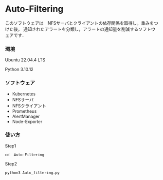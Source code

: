 # Auto-Filtering
このソフトウェアは　NFSサーバとクライアントの依存関係を取得し，重みをつけた後，
通知されたアラートを分類し，アラートの通知量を削減するソフトウェアです．

### 環境
Ubuntu 22.04.4 LTS

Python 3.10.12


### ソフトウェア

- Kubernetes
- NFSサーバ
- NFSクライアント
- Prometheus
- AlertManager
- Node-Exporter

### 使い方
Step1
```
cd  Auto-Filtering
```

Step2
```
python3 Auto_filtering.py 
```



